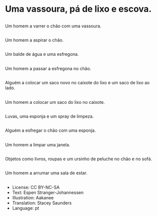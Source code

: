 # Uma vassoura, pá de lixo e escova.

##
Um homem a varrer o chão com uma vassoura.

##
Um homem a aspirar o chão.

##
Um balde de água e uma esfregona.

##
Um homem a passar a esfregona no chão.

##
Alguém a colocar um saco novo no caixote do lixo e um saco de lixo ao lado.

##
Um homem a colocar um saco do lixo no caixote.

##
Luvas, uma esponja e um spray de limpeza.

##
Alguém a esfregar o chão com uma esponja.

##
Um homem a limpar uma janela.

##
Objetos como livros, roupas e um ursinho de peluche no chão e no sofá.

##
Um homem a arrumar uma sala de estar.

##
* License: CC BY-NC-SA
* Text: Espen Stranger-Johannessen
* Illustration: Aakanee
* Translation: Stacey Saunders
* Language: pt
